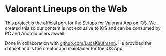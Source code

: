 # Valorant Lineups on the Web

This project is the official port for the [Setups for Valorant](https://apps.apple.com/us/app/setups-for-valorant/id1512758683?mt=8) App on iOS. We created this so our content is not exclusive to iOS and can be consumed by PC and Android users aswell.

Done in collaboration with [github.com/LucaKaufmann](https://github.com/LucaKaufmann). He provided the dataset and is the creator and maintainer for the iOS App.
